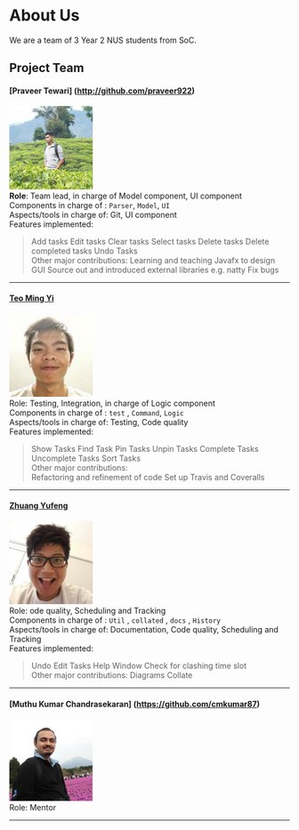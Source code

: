 
# About Us

We are a team of 3 Year 2 NUS students from SoC.

## Project Team

#### [Praveer Tewari] (http://github.com/praveer922) <br>
<img src="images/PraveerTewari.jpg" width="150"><br>
**Role**:  Team lead, in charge of Model component, UI component<br>
Components in charge of :  `Parser`, `Model`, `UI`<br>
Aspects/tools in charge of: Git, UI component<br>
Features implemented:<br>
>Add tasks
>Edit tasks
>Clear tasks
>Select tasks
>Delete tasks
>Delete completed tasks
>Undo Tasks<br>
Other major contributions:
>Learning and teaching Javafx to design GUI
>Source out and introduced external libraries e.g. natty
>Fix bugs
-----

#### [Teo Ming Yi](http://github.com/myteo)
<img src="images/MingYi.jpg" width="150"><br>
Role: Testing, Integration, in charge of Logic component<br>
Components in charge of : `test` , `Command`, `Logic`<br>
Aspects/tools in charge of: Testing, Code quality<br>
Features implemented: <br>
>Show Tasks
>Find Task
>Pin Tasks
>Unpin Tasks
>Complete Tasks
>Uncomplete Tasks
>Sort Tasks <br>
Other major contributions:<br>
>Refactoring and refinement of code 
>Set up Travis and Coveralls
-----

#### [Zhuang Yufeng](http://github.com/rainwindy) 
<img src="images/Yufeng.jpg" width="150"><br>
Role: ode quality, Scheduling and Tracking<br>
Components in charge of : `Util` , `collated` , `docs` , `History`<br>
Aspects/tools in charge of: Documentation, Code quality, Scheduling and Tracking  <br>
Features implemented:
> Undo
> Edit Tasks
> Help Window 
> Check for clashing time slot<br>
Other major contributions:
> Diagrams
> Collate
-----

#### [Muthu Kumar Chandrasekaran] (https://github.com/cmkumar87)
<img src="images/MuthuKumar.JPG" width="150"><br>
Role: Mentor

-----



